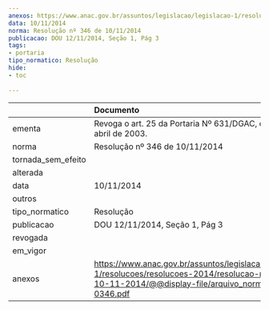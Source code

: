 ```yaml
---
anexos: https://www.anac.gov.br/assuntos/legislacao/legislacao-1/resolucoes/resolucoes-2014/resolucao-no-346-de-10-11-2014/@@display-file/arquivo_norma/RA2014-0346.pdf
data: 10/11/2014
norma: Resolução nº 346 de 10/11/2014
publicacao: DOU 12/11/2014, Seção 1, Pág 3
tags:
- portaria
tipo_normatico: Resolução
hide: 
- toc 
 
---
```


|                    | Documento                                                                                                                                                       |
|:-------------------|:----------------------------------------------------------------------------------------------------------------------------------------------------------------|
| ementa             | Revoga o art. 25 da Portaria Nº 631/DGAC, de 28 de abril de 2003.                                                                                               |
| norma              | Resolução nº 346 de 10/11/2014                                                                                                                                  |
| tornada_sem_efeito |                                                                                                                                                                 |
| alterada           |                                                                                                                                                                 |
| data               | 10/11/2014                                                                                                                                                      |
| outros             |                                                                                                                                                                 |
| tipo_normatico     | Resolução                                                                                                                                                       |
| publicacao         | DOU 12/11/2014, Seção 1, Pág 3                                                                                                                                  |
| revogada           |                                                                                                                                                                 |
| em_vigor           |                                                                                                                                                                 |
| anexos             | https://www.anac.gov.br/assuntos/legislacao/legislacao-1/resolucoes/resolucoes-2014/resolucao-no-346-de-10-11-2014/@@display-file/arquivo_norma/RA2014-0346.pdf |